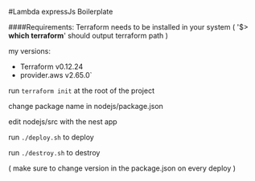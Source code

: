 #Lambda expressJs Boilerplate


####Requirements: 
Terraform needs to be installed in your system ( '$> **which terraform**' should output terraform path )


my versions: 
+ Terraform v0.12.24
+ provider.aws v2.65.0`

run `terraform init` at the root of the project

change package name in nodejs/package.json

edit nodejs/src with the nest app

run `./deploy.sh` to deploy

run `./destroy.sh` to destroy

( make sure to change version in the package.json on every deploy )
